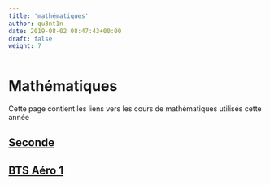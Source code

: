 ```yaml
---
title: 'mathématiques'
author: qu3nt1n
date: 2019-08-02 08:47:43+00:00
draft: false
weight: 7
---
```


# Mathématiques

Cette page contient les liens vers les cours de
mathématiques utilisés cette année

## [Seconde](/docs/maths/seconde/)


## [BTS Aéro 1](/docs/maths/bts_aero_1)
